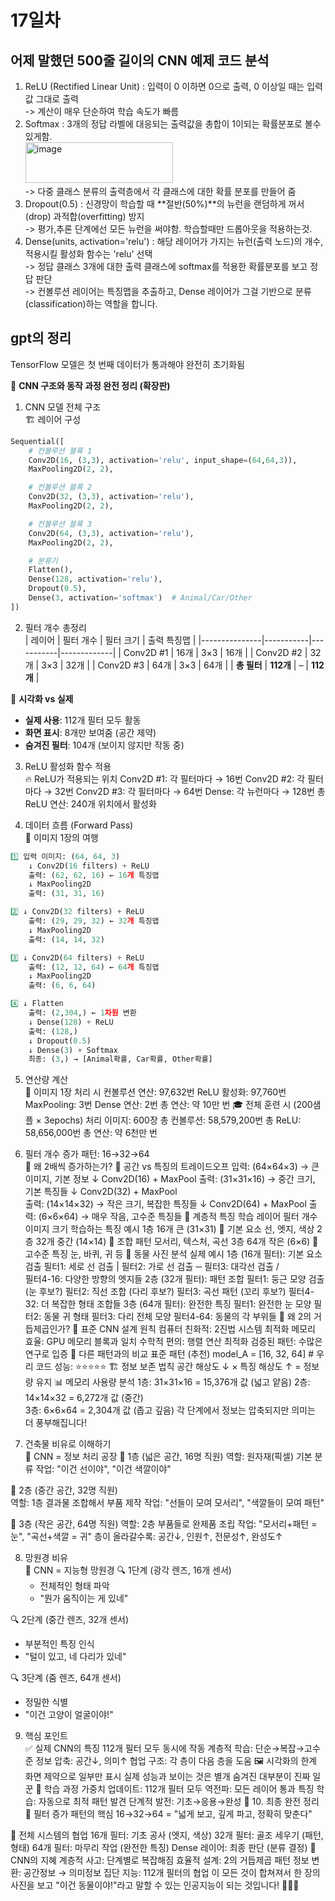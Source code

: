 # 17일차

## 어제 말했던 500줄 길이의 CNN 예제 코드 분석
1. ReLU (Rectified Linear Unit) : 입력이 0 이하면 0으로 출력, 0 이상일 때는 입력값 그대로 출력<br>
-> 계산이 매우 단순하여 학습 속도가 빠름<br>
2. Softmax : 3개의 정답 라벨에 대응되는 출력값을 총합이 1이되는 확률분포로 볼수있게함.<br>
<img width="236" height="65" alt="image" src="https://github.com/user-attachments/assets/993c84c3-236c-4c8e-b421-da2f2c8f6dc1" /><br>
-> 다중 클래스 분류의 출력층에서 각 클래스에 대한 확률 분포를 만들어 줌<br>
3. Dropout(0.5) : 신경망이 학습할 때 **절반(50%)**의 뉴런을 랜덤하게 꺼서(drop) 과적합(overfitting) 방지<br>
-> 평가,추론 단계에선 모든 뉴런을 써야함. 학습할때만 드롭아웃을 적용하는것.<br>
4. Dense(units, activation='relu') : 해당 레이어가 가지는 뉴런(출력 노드)의 개수, 적용시킬 활성화 함수는 'relu' 선택<br>
-> 정답 클래스 3개에 대한 출력 클래스에 softmax를 적용한 확률분포를 보고 정답 판단<br>
-> 컨볼루션 레이어는 특징맵을 추출하고, Dense 레이어가 그걸 기반으로 분류(classification)하는 역할을 합니다.

## gpt의 정리
TensorFlow 모델은 첫 번째 데이터가 통과해야 완전히 초기화됨<br>

🧠 **CNN 구조와 동작 과정 완전 정리 (확장판)**
1. CNN 모델 전체 구조<br>
🏗️ 레이어 구성
```python
Sequential([
    # 컨볼루션 블록 1
    Conv2D(16, (3,3), activation='relu', input_shape=(64,64,3)),
    MaxPooling2D(2, 2),

    # 컨볼루션 블록 2  
    Conv2D(32, (3,3), activation='relu'),
    MaxPooling2D(2, 2),

    # 컨볼루션 블록 3
    Conv2D(64, (3,3), activation='relu'),
    MaxPooling2D(2, 2),

    # 분류기
    Flatten(),
    Dense(128, activation='relu'),
    Dropout(0.5),
    Dense(3, activation='softmax')  # Animal/Car/Other
])
```

2. 필터 개수 총정리<br>
| 레이어        | 필터 개수 | 필터 크기 | 출력 특징맵 |
|---------------|-----------|-----------|-------------|
| Conv2D #1     | 16개      | 3×3       | 16개        |
| Conv2D #2     | 32개      | 3×3       | 32개        |
| Conv2D #3     | 64개      | 3×3       | 64개        |
| **총 필터**   | **112개** | –         | **112개**   |

🎨 **시각화 vs 실제**
- **실제 사용**: 112개 필터 모두 활동  
- **화면 표시**: 8개만 보여줌 (공간 제약)  
- **숨겨진 필터**: 104개 (보이지 않지만 작동 중)  

3. ReLU 활성화 함수 적용<br>
🔥 ReLU가 적용되는 위치
Conv2D #1: 각 필터마다 → 16번
Conv2D #2: 각 필터마다 → 32번
Conv2D #3: 각 필터마다 → 64번
Dense: 각 뉴런마다 → 128번
총 ReLU 연산: 240개 위치에서 활성화

4. 데이터 흐름 (Forward Pass)<br>
📸 이미지 1장의 여행
```python
1️⃣ 입력 이미지: (64, 64, 3)
    ↓ Conv2D(16 filters) + ReLU
    출력: (62, 62, 16) ← 16개 특징맵
    ↓ MaxPooling2D
    출력: (31, 31, 16)

2️⃣ ↓ Conv2D(32 filters) + ReLU  
    출력: (29, 29, 32) ← 32개 특징맵
    ↓ MaxPooling2D
    출력: (14, 14, 32)

3️⃣ ↓ Conv2D(64 filters) + ReLU
    출력: (12, 12, 64) ← 64개 특징맵
    ↓ MaxPooling2D
    출력: (6, 6, 64)

4️⃣ ↓ Flatten
    출력: (2,304,) ← 1차원 변환
    ↓ Dense(128) + ReLU
    출력: (128,)
    ↓ Dropout(0.5)
    ↓ Dense(3) + Softmax
    최종: (3,) → [Animal확률, Car확률, Other확률]
```

5. 연산량 계산<br>
🔢 이미지 1장 처리 시
컨볼루션 연산: 97,632번
ReLU 활성화: 97,760번
MaxPooling: 3번
Dense 연산: 2번
총 연산: 약 10만 번
🎓 전체 훈련 시 (200샘플 × 3epochs)
처리 이미지: 600장
총 컨볼루션: 58,579,200번
총 ReLU: 58,656,000번
총 연산: 약 6천만 번

6. 필터 개수 증가 패턴: 16→32→64<br>
🧠 왜 2배씩 증가하는가?
📏 공간 vs 특징의 트레이드오프
입력: (64×64×3)   → 큰 이미지, 기본 정보
  ↓ Conv2D(16) + MaxPool
출력: (31×31×16)  → 중간 크기, 기본 특징들
  ↓ Conv2D(32) + MaxPool  
출력: (14×14×32)  → 작은 크기, 복잡한 특징들
  ↓ Conv2D(64) + MaxPool
출력: (6×6×64)    → 매우 작음, 고수준 특징들
🎯 계층적 특징 학습
레이어   필터 개수   이미지 크기   학습하는 특징   예시
1층   16개   큰 (31×31)   📌 기본 요소   선, 엣지, 색상
2층   32개   중간 (14×14)   📌 조합 패턴   모서리, 텍스처, 곡선
3층   64개   작은 (6×6)   📌 고수준 특징   눈, 바퀴, 귀 등
🔬 동물 사진 분석 실제 예시
1층 (16개 필터): 기본 요소 검출
필터1: 세로 선 검출 |
필터2: 가로 선 검출 ─
필터3: 대각선 검출 / \
필터4-16: 다양한 방향의 엣지들
2층 (32개 필터): 패턴 조합
필터1: 둥근 모양 검출 (눈 후보?)
필터2: 직선 조합 (다리 후보?)
필터3: 곡선 패턴 (꼬리 후보?)
필터4-32: 더 복잡한 형태 조합들
3층 (64개 필터): 완전한 특징
필터1: 완전한 눈 모양
필터2: 동물 귀 형태
필터3: 다리 전체 모양
필터4-64: 동물의 각 부위들
🔢 왜 2의 거듭제곱인가?
📐 표준 CNN 설계 원칙
컴퓨터 친화적: 2진법 시스템 최적화
메모리 효율: GPU 메모리 블록과 일치
수학적 편의: 행렬 연산 최적화
검증된 패턴: 수많은 연구로 입증
🎪 다른 패턴과의 비교
표준 패턴 (추천)
model_A = [16, 32, 64]    # 우리 코드
성능: ⭐⭐⭐⭐⭐
🏗️ 정보 보존 법칙
공간 해상도 ↓ × 특징 해상도 ↑ = 정보량 유지
📊 메모리 사용량 분석
1층: 31×31×16 = 15,376개 값 (넓고 얕음)
2층: 14×14×32 = 6,272개 값 (중간)  
3층: 6×6×64 = 2,304개 값 (좁고 깊음)
각 단계에서 정보는 압축되지만 의미는 더 풍부해집니다!

7. 건축물 비유로 이해하기<br>
🏢 CNN = 정보 처리 공장
🏢 1층 (넓은 공간, 16명 직원)
   역할: 원자재(픽셀) 기본 분류
   작업: "이건 선이야", "이건 색깔이야"

🏢 2층 (중간 공간, 32명 직원)  
   역할: 1층 결과물 조합해서 부품 제작
   작업: "선들이 모여 모서리", "색깔들이 모여 패턴"

🏢 3층 (작은 공간, 64명 직원)
   역할: 2층 부품들로 완제품 조립
   작업: "모서리+패턴 = 눈", "곡선+색깔 = 귀"
층이 올라갈수록: 공간↓, 인원↑, 전문성↑, 완성도↑

8. 망원경 비유<br>
🔭 CNN = 지능형 망원경
🔍 1단계 (광각 렌즈, 16개 센서)
   - 전체적인 형태 파악
   - "뭔가 움직이는 게 있네"

🔍 2단계 (중간 렌즈, 32개 센서)  
   - 부분적인 특징 인식
   - "털이 있고, 네 다리가 있네"

🔍 3단계 (줌 렌즈, 64개 센서)
   - 정밀한 식별
   - "이건 고양이 얼굴이야!"

9. 핵심 포인트<br>
✅ 실제 CNN의 특징
112개 필터 모두 동시에 작동
계층적 학습: 단순→복잡→고수준
정보 압축: 공간↓, 의미↑
협업 구조: 각 층이 다음 층을 도움
🖼️ 시각화의 한계
화면 제약으로 일부만 표시
실제 성능과 보이는 것은 별개
숨겨진 대부분이 진짜 일꾼
🧠 학습 과정
가중치 업데이트: 112개 필터 모두
역전파: 모든 레이어 통과
특징 학습: 자동으로 최적 패턴 발견
단계적 발전: 기초→응용→완성
🎉 10. 최종 완전 정리
🔄 필터 증가 패턴의 핵심
16→32→64 = "넓게 보고, 깊게 파고, 정확히 맞춘다"

🧩 전체 시스템의 협업
16개 필터: 기초 공사 (엣지, 색상)
32개 필터: 골조 세우기 (패턴, 형태)
64개 필터: 마무리 작업 (완전한 특징)
Dense 레이어: 최종 판단 (분류 결정)
💎 CNN의 지혜
계층적 사고: 단계별로 복잡해짐
효율적 설계: 2의 거듭제곱 패턴
정보 변환: 공간정보 → 의미정보
집단 지능: 112개 필터의 협업
이 모든 것이 합쳐져서 한 장의 사진을 보고 "이건 동물이야!"라고 말할 수 있는 인공지능이 되는 것입니다! 🚀✨🧠
